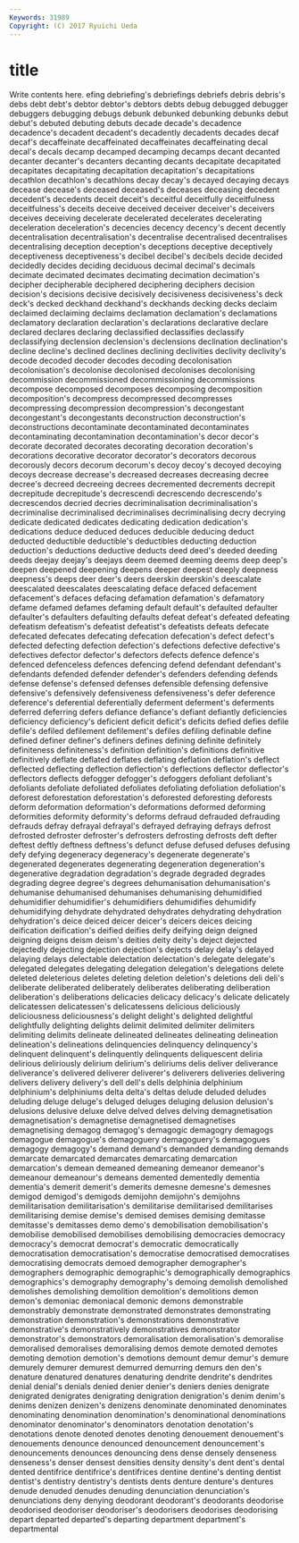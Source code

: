 ```yaml
---
Keywords: 31989 
Copyright: (C) 2017 Ryuichi Ueda
---
```


# title

Write contents here.
efing
debriefing's debriefings debriefs debris debris's debs debt debt's debtor debtor's
debtors debts debug debugged debugger debuggers debugging debugs debunk debunked
debunking debunks debut debut's debuted debuting debuts decade decade's decadence
decadence's decadent decadent's decadently decadents decades decaf decaf's decaffeinate decaffeinated
decaffeinates decaffeinating decal decal's decals decamp decamped decamping decamps decant
decanted decanter decanter's decanters decanting decants decapitate decapitated decapitates decapitating
decapitation decapitation's decapitations decathlon decathlon's decathlons decay decay's decayed decaying
decays decease decease's deceased deceased's deceases deceasing decedent decedent's decedents
deceit deceit's deceitful deceitfully deceitfulness deceitfulness's deceits deceive deceived deceiver
deceiver's deceivers deceives deceiving decelerate decelerated decelerates decelerating deceleration deceleration's
decencies decency decency's decent decently decentralisation decentralisation's decentralise decentralised decentralises
decentralising deception deception's deceptions deceptive deceptively deceptiveness deceptiveness's decibel decibel's
decibels decide decided decidedly decides deciding deciduous decimal decimal's decimals
decimate decimated decimates decimating decimation decimation's decipher decipherable deciphered deciphering
deciphers decision decision's decisions decisive decisively decisiveness decisiveness's deck deck's
decked deckhand deckhand's deckhands decking decks declaim declaimed declaiming declaims
declamation declamation's declamations declamatory declaration declaration's declarations declarative declare declared
declares declaring declassified declassifies declassify declassifying declension declension's declensions declination
declination's decline decline's declined declines declining declivities declivity declivity's decode
decoded decoder decodes decoding decolonisation decolonisation's decolonise decolonised decolonises decolonising
decommission decommissioned decommissioning decommissions decompose decomposed decomposes decomposing decomposition decomposition's
decompress decompressed decompresses decompressing decompression decompression's decongestant decongestant's decongestants deconstruction
deconstruction's deconstructions decontaminate decontaminated decontaminates decontaminating decontamination decontamination's decor decor's
decorate decorated decorates decorating decoration decoration's decorations decorative decorator decorator's
decorators decorous decorously decors decorum decorum's decoy decoy's decoyed decoying
decoys decrease decrease's decreased decreases decreasing decree decree's decreed decreeing
decrees decremented decrements decrepit decrepitude decrepitude's decrescendi decrescendo decrescendo's decrescendos
decried decries decriminalisation decriminalisation's decriminalise decriminalised decriminalises decriminalising decry decrying
dedicate dedicated dedicates dedicating dedication dedication's dedications deduce deduced deduces
deducible deducing deduct deducted deductible deductible's deductibles deducting deduction deduction's
deductions deductive deducts deed deed's deeded deeding deeds deejay deejay's
deejays deem deemed deeming deems deep deep's deepen deepened deepening
deepens deeper deepest deeply deepness deepness's deeps deer deer's deers
deerskin deerskin's deescalate deescalated deescalates deescalating deface defaced defacement defacement's
defaces defacing defamation defamation's defamatory defame defamed defames defaming default
default's defaulted defaulter defaulter's defaulters defaulting defaults defeat defeat's defeated
defeating defeatism defeatism's defeatist defeatist's defeatists defeats defecate defecated defecates
defecating defecation defecation's defect defect's defected defecting defection defection's defections
defective defective's defectives defector defector's defectors defects defence defence's defenced
defenceless defences defencing defend defendant defendant's defendants defended defender defender's
defenders defending defends defense defense's defensed defenses defensible defensing defensive
defensive's defensively defensiveness defensiveness's defer deference deference's deferential deferentially deferment
deferment's deferments deferred deferring defers defiance defiance's defiant defiantly deficiencies
deficiency deficiency's deficient deficit deficit's deficits defied defies defile defile's
defiled defilement defilement's defiles defiling definable define defined definer definer's
definers defines defining definite definitely definiteness definiteness's definition definition's definitions
definitive definitively deflate deflated deflates deflating deflation deflation's deflect deflected
deflecting deflection deflection's deflections deflector deflector's deflectors deflects defogger defogger's
defoggers defoliant defoliant's defoliants defoliate defoliated defoliates defoliating defoliation defoliation's
deforest deforestation deforestation's deforested deforesting deforests deform deformation deformation's deformations
deformed deforming deformities deformity deformity's deforms defraud defrauded defrauding defrauds
defray defrayal defrayal's defrayed defraying defrays defrost defrosted defroster defroster's
defrosters defrosting defrosts deft defter deftest deftly deftness deftness's defunct
defuse defused defuses defusing defy defying degeneracy degeneracy's degenerate degenerate's
degenerated degenerates degenerating degeneration degeneration's degenerative degradation degradation's degrade degraded
degrades degrading degree degree's degrees dehumanisation dehumanisation's dehumanise dehumanised dehumanises
dehumanising dehumidified dehumidifier dehumidifier's dehumidifiers dehumidifies dehumidify dehumidifying dehydrate dehydrated
dehydrates dehydrating dehydration dehydration's deice deiced deicer deicer's deicers deices
deicing deification deification's deified deifies deify deifying deign deigned deigning
deigns deism deism's deities deity deity's deject dejected dejectedly dejecting
dejection dejection's dejects delay delay's delayed delaying delays delectable delectation
delectation's delegate delegate's delegated delegates delegating delegation delegation's delegations delete
deleted deleterious deletes deleting deletion deletion's deletions deli deli's deliberate
deliberated deliberately deliberates deliberating deliberation deliberation's deliberations delicacies delicacy delicacy's
delicate delicately delicatessen delicatessen's delicatessens delicious deliciously deliciousness deliciousness's delight
delight's delighted delightful delightfully delighting delights delimit delimited delimiter delimiters
delimiting delimits delineate delineated delineates delineating delineation delineation's delineations delinquencies
delinquency delinquency's delinquent delinquent's delinquently delinquents deliquescent deliria delirious deliriously
delirium delirium's deliriums delis deliver deliverance deliverance's delivered deliverer deliverer's
deliverers deliveries delivering delivers delivery delivery's dell dell's dells delphinia
delphinium delphinium's delphiniums delta delta's deltas delude deluded deludes deluding
deluge deluge's deluged deluges deluging delusion delusion's delusions delusive deluxe
delve delved delves delving demagnetisation demagnetisation's demagnetise demagnetised demagnetises demagnetising
demagog demagog's demagogic demagogry demagogs demagogue demagogue's demagoguery demagoguery's demagogues
demagogy demagogy's demand demand's demanded demanding demands demarcate demarcated demarcates
demarcating demarcation demarcation's demean demeaned demeaning demeanor demeanor's demeanour demeanour's
demeans demented dementedly dementia dementia's demerit demerit's demerits demesne demesne's
demesnes demigod demigod's demigods demijohn demijohn's demijohns demilitarisation demilitarisation's demilitarise
demilitarised demilitarises demilitarising demise demise's demised demises demising demitasse demitasse's
demitasses demo demo's demobilisation demobilisation's demobilise demobilised demobilises demobilising democracies
democracy democracy's democrat democrat's democratic democratically democratisation democratisation's democratise democratised
democratises democratising democrats demoed demographer demographer's demographers demographic demographic's demographically
demographics demographics's demography demography's demoing demolish demolished demolishes demolishing demolition
demolition's demolitions demon demon's demoniac demoniacal demonic demons demonstrable demonstrably
demonstrate demonstrated demonstrates demonstrating demonstration demonstration's demonstrations demonstrative demonstrative's demonstratively
demonstratives demonstrator demonstrator's demonstrators demoralisation demoralisation's demoralise demoralised demoralises demoralising
demos demote demoted demotes demoting demotion demotion's demotions demount demur
demur's demure demurely demurer demurest demurred demurring demurs den den's
denature denatured denatures denaturing dendrite dendrite's dendrites denial denial's denials
denied denier denier's deniers denies denigrate denigrated denigrates denigrating denigration
denigration's denim denim's denims denizen denizen's denizens denominate denominated denominates
denominating denomination denomination's denominational denominations denominator denominator's denominators denotation denotation's
denotations denote denoted denotes denoting denouement denouement's denouements denounce denounced
denouncement denouncement's denouncements denounces denouncing dens dense densely denseness denseness's
denser densest densities density density's dent dent's dental dented dentifrice
dentifrice's dentifrices dentine dentine's denting dentist dentist's dentistry dentistry's dentists
dents denture denture's dentures denude denuded denudes denuding denunciation denunciation's
denunciations deny denying deodorant deodorant's deodorants deodorise deodorised deodoriser deodoriser's
deodorisers deodorises deodorising depart departed departed's departing department department's departmental
